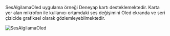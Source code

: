 SesAlgilamaOled uygulama örneği Deneyap kartı desteklemektedir. Karta yer alan mikrofon ile kullanıcı ortamdaki ses değişimini Oled ekranda ve seri çizicide grafiksel olarak gözlemleyebilmektedir.

![SesAlgilamaOled](https://github.com/deneyapkart/deneyapkart-arduino-core/blob/master/docs/SesAlgilamaOled.png)
